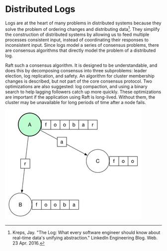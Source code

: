 # Distributed Logs

Logs are at the heart of many problems in distributed systems because they solve the problem of ordering changes and distributing data[^1]. They simplify the construction of distributed systems by allowing us to feed multiple processes consistent input, instead of coordinating their responses to inconsistent input. Since logs model a series of consensus problems, there are consensus algorithms that directly model the problem of a distributed log.

Raft such a consensus algorithm. It is designed to be understandable, and does this by decomposing consensus into three subproblems: leader election, log replication, and safety. An algorithm for cluster membership changes is described, but not part of the core consensus protocol. Two optimizations are also suggested: log compaction, and using a binary search to help lagging followers catch up more quickly. These optimizations are important if the application using Raft is long-lived. Without them, the cluster may be unavailable for long periods of time after a node fails.

![A snapshot of Raft in action](diagrams/raft.png)

[^1]: Kreps, Jay. "The Log: What every software engineer should know about real-time data's unifying abstraction." LinkedIn Engineering Blog. Web. 23 Apr. 2016.
